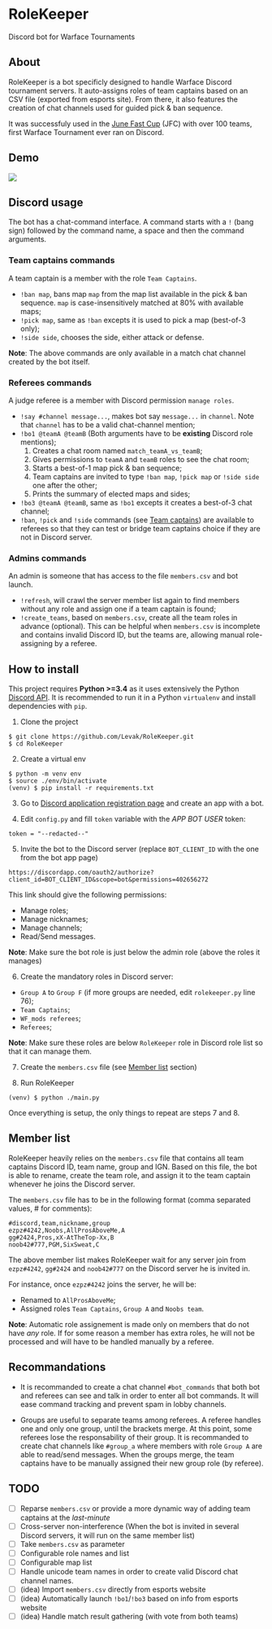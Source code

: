 # RoleKeeper
Discord bot for Warface Tournaments


## About

RoleKeeper is a bot specificly designed to handle Warface Discord tournament servers.
It auto-assigns roles of team captains based on an CSV file (exported from esports site).
From there, it also features the creation of chat channels used for guided pick & ban sequence.

It was successfuly used in the [June Fast Cup](https://esports.my.com/tournament/5/bracket/) (JFC) with over 100 teams,
first Warface Tournament ever ran on Discord.

## Demo

[![](https://img.youtube.com/vi/VnQ-jv2clgI/0.jpg)](https://www.youtube.com/watch?v=VnQ-jv2clgI "Click to play on YouTube.com")

## Discord usage

The bot has a chat-command interface.
A command starts with a `!` (bang sign) followed by the command name, a space and then the command arguments.

### Team captains commands

A team captain is a member with the role `Team Captains`.

 - `!ban map`, bans map `map` from the map list available in the pick & ban sequence. `map` is case-insensitively matched at 80% with available maps;
 - `!pick map`, same as `!ban` excepts it is used to pick a map (best-of-3 only);
 - `!side side`, chooses the side, either attack or defense.

**Note**: The above commands are only available in a match chat channel created by the bot itself.

### Referees commands

A judge referee is a member with Discord permission `manage roles`.

 - `!say #channel message...`, makes bot say `message...` in `channel`. Note that `channel` has to be a valid chat-channel mention;
 - `!bo1 @teamA @teamB` (Both arguments have to be **existing** Discord role mentions);
   1. Creates a chat room named `match_teamA_vs_teamB`;
   2. Gives permissions to `teamA` and `teamB` roles to see the chat room;
   3. Starts a best-of-1 map pick & ban sequence;
   4. Team captains are invited to type `!ban map`, `!pick map` or `!side side` one after the other;
   5. Prints the summary of elected maps and sides;
 - `!bo3 @teamA @teamB`, same as `!bo1` excepts it creates a best-of-3 chat channel;
 - `!ban`, `!pick` and `!side` commands (see [Team captains](#team-captains)) are available to
   referees so that they can test or bridge team captains choice if they are not in Discord server.

### Admins commands

An admin is someone that has access to the file `members.csv` and bot launch.

 - `!refresh`, will crawl the server member list again to find members without any role and assign one if a team captain is found;
 - `!create_teams`, based on `members.csv`, create all the team roles in advance (optional).
   This can be helpful when `members.csv` is incomplete and contains invalid Discord ID, but the teams are, allowing manual role-assigning by a referee.

## How to install

This project requires **Python >=3.4** as it uses extensively the Python [Discord API](https://github.com/Rapptz/discord.py).
It is recommended to run it in a Python `virtualenv` and install dependencies with `pip`.

1. Clone the project
```
$ git clone https://github.com/Levak/RoleKeeper.git
$ cd RoleKeeper
```

2. Create a virtual env
```
$ python -m venv env
$ source ./env/bin/activate
(venv) $ pip install -r requirements.txt
```

3. Go to [Discord application registration page](https://discordapp.com/developers/applications/me#top) and create an app with a bot.

4. Edit `config.py` and fill `token` variable with the _APP BOT USER_ token:
```
token = "--redacted--"
```

5. Invite the bot to the Discord server (replace `BOT_CLIENT_ID` with the one from the bot app page)
```
https://discordapp.com/oauth2/authorize?client_id=BOT_CLIENT_ID&scope=bot&permissions=402656272
```

This link should give the following permissions:
 - Manage roles;
 - Manage nicknames;
 - Manage channels;
 - Read/Send messages.

**Note**: Make sure the bot role is just below the admin role (above the roles it manages)

6. Create the mandatory roles in Discord server:
 - `Group A` to `Group F` (if more groups are needed, edit `rolekeeper.py` line 76);
 - `Team Captains`;
 - `WF_mods referees`;
 - `Referees`;

**Note**: Make sure these roles are below `RoleKeeper` role in Discord role list so that it can manage them.

7. Create the `members.csv` file (see [Member list](#member-list) section)

8. Run RoleKeeper
```
(venv) $ python ./main.py
```

Once everything is setup, the only things to repeat are steps 7 and 8.

## Member list

RoleKeeper heavily relies on the `members.csv` file that contains all team captains Discord ID, team name, group and IGN.
Based on this file, the bot is able to rename, create the team role, and assign it to the team captain whenever he joins the Discord server.

The `members.csv` file has to be in the following format (comma separated values, # for comments):
```
#discord,team,nickname,group
ezpz#4242,Noobs,AllProsAboveMe,A
gg#2424,Pros,xX-AtTheTop-Xx,B
noob42#777,PGM,SixSweat,C
```

The above member list makes RoleKeeper wait for any server join from `ezpz#4242`, `gg#2424` and `noob42#777` on the Discord server he is invited in.

For instance, once `ezpz#4242` joins the server, he will be:
 - Renamed to `AllProsAboveMe`;
 - Assigned roles `Team Captains`, `Group A` and `Noobs team`.

**Note**: Automatic role assignement is made only on members that do not have _any_ role.
If for some reason a member has extra roles, he will not be processed and will have to be handled manually by a referee.

## Recommandations

- It is recommanded to create a chat channel `#bot_commands` that both bot and referees can see and talk in order to enter all bot commands.
  It will ease command tracking and prevent spam in lobby channels.

- Groups are useful to separate teams among referees. A referee handles one and only one group,
  until the brackets merge. At this point, some referees lose the responsability of their group.
  It is recommanded to create chat channels like `#group_a` where members with role `Group A` are able to read/send messages.
  When the groups merge, the team captains have to be manually assigned their new group role (by referee).

## TODO

- [ ] Reparse `members.csv` or provide a more dynamic way of adding team captains at the _last-minute_
- [ ] Cross-server non-interference (When the bot is invited in several Discord servers, it will run on the same member list)
- [ ] Take `members.csv` as parameter
- [ ] Configurable role names and list
- [ ] Configurable map list
- [ ] Handle unicode team names in order to create valid Discord chat channel names.
- [ ] (idea) Import `members.csv` directly from esports website
- [ ] (idea) Automatically launch `!bo1`/`!bo3` based on info from esports website
- [ ] (idea) Handle match result gathering (with vote from both teams)
